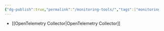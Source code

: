 ```yaml
---
{"dg-publish":true,"permalink":"/monitoring-tools/","tags":["monitoring","observability"]}
---
```



- [[OpenTelemetry Collector\|OpenTelemetry Collector]]